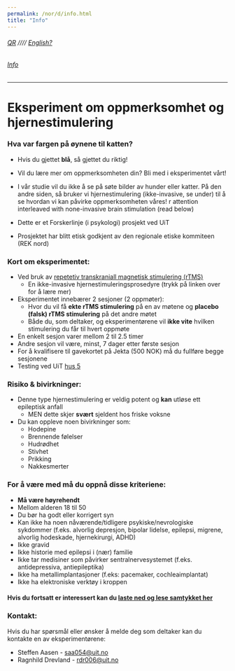 ```yaml
---
permalink: /nor/d/info.html
title: "Info"
---
```

###### [QR](https://uitpsypro.github.io/2) //// [English?](https://uitpsypro.github.io/2/eng/d/info)

###### [Info](https://uitpsypro.github.io/2/nor/d/info) 
---

# Eksperiment om oppmerksomhet og hjernestimulering

### Hva var fargen på øynene til katten?

* Hvis du gjettet **blå**, så gjettet du riktig!

* Vil du lære mer om oppmerksomheten din? Bli med i eksperimentet vårt! 

* I vår studie vil du ikke å se på søte bilder av hunder eller katter. På den andre siden, så bruker vi hjernestimulering (ikke-invasive, se under) til å se hvordan vi kan påvirke oppmerksomheten våres! r attention interleaved with none-invasive brain stimulation (read below)

* Dette er et Forskerlinje (i psykologi) prosjekt ved UiT

* Prosjektet har blitt etisk godkjent av den regionale etiske kommiteen (REK nord)
### Kort om eksperimentet: 
* Ved bruk av [repetetiv transkraniall magnetisk stimulering (rTMS)](https://uitpsypro.github.io/2/nor/d/rtms)
  * En ikke-invasive hjernestimuleringsprosedyre (trykk på linken over for å lære mer)
* Eksperimentet innebærer 2 sesjoner (2 oppmøter):
  * Hvor du vil få **ekte rTMS stimulering** på en av møtene og **placebo (falsk) rTMS stimulering** på det andre møtet
  * Både du, som deltaker, og eksperimentørene vil **ikke vite** hvilken stimulering du får til hvert oppmøte
* En enkelt sesjon varer mellom 2 til 2.5 timer
* Andre sesjon vil være, minst, 7 dager etter første sesjon
* For å kvalifisere til gavekortet på Jekta (500 NOK) må du fullføre begge sesjonene 
* Testing ved UiT [hus 5](https://use.mazemap.com/#v=1&zlevel=3&center=18.972235,69.682144&zoom=16.7&campusid=5&sharepoitype=poi&sharepoi=1000459387)

### Risiko &  bivirkninger:
* Denne type hjernestimulering er veldig potent og **kan** utløse ett epileptisk anfall
  * MEN dette skjer **svært** sjeldent hos friske voksne
* Du kan oppleve noen bivirkninger som:
  * Hodepine
  * Brennende følelser
  * Hudrødhet
  * Stivhet
  * Prikking
  * Nakkesmerter

### For å være med må du oppnå disse kriteriene:
* **Må være høyrehendt**
* Mellom alderen 18 til 50
* Du bør ha godt eller korrigert syn
* Kan ikke ha noen nåværende/tidligere psykiske/nevrologiske sykdommer (f.eks. alvorlig depresjon, bipolar lidelse, epilepsi, migrene, alvorlig hodeskade, hjernekirurgi, ADHD)
* Ikke gravid
* Ikke historie med epilepsi i (nær) familie 
* Ikke tar medisiner som påvirker sentralnervesystemet (f.eks. antidepressiva, antiepileptika)
* Ikke ha metallimplantasjoner (f.eks: pacemaker, cochleaimplantat)
* Ikke ha elektroniske verktøy i kroppen



#### Hvis du fortsatt er interessert kan du [laste ned og lese samtykket her](https://github.com/uitpsypro/2/raw/main/documents/00-InfoSheet_norsk.pdf)


### Kontakt:
Hvis du har spørsmål eller ønsker å melde deg som deltaker kan du kontakte en av eksperimentørene:

* Steffen Aasen - [saa054@uit.no](mailto:saa054@uit.no) 
* Ragnhild Drevland - [rdr006@uit.no](mailto:rdr006@uit.no)





